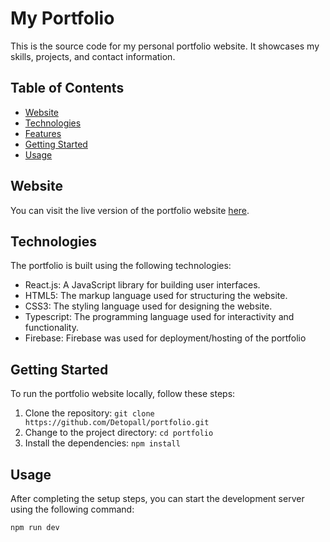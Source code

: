 # My Portfolio

This is the source code for my personal portfolio website. It showcases my skills, projects, and contact information.

## Table of Contents

- [Website](#website)
- [Technologies](#technologies)
- [Features](#features)
- [Getting Started](#getting-started)
- [Usage](#usage)

## Website

You can visit the live version of the portfolio website [here](https://denis-topallaj-portfolio.web.app/).

## Technologies

The portfolio is built using the following technologies:

- React.js: A JavaScript library for building user interfaces.
- HTML5: The markup language used for structuring the website.
- CSS3: The styling language used for designing the website.
- Typescript: The programming language used for interactivity and functionality.
- Firebase: Firebase was used for deployment/hosting of the portfolio

## Getting Started

To run the portfolio website locally, follow these steps:

1. Clone the repository: `git clone https://github.com/Detopall/portfolio.git`
2. Change to the project directory: `cd portfolio`
3. Install the dependencies: `npm install`

## Usage

After completing the setup steps, you can start the development server using the following command:

```shell
npm run dev
```
